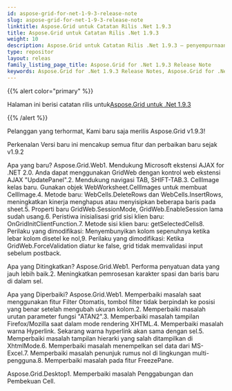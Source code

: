 ```yaml
---
id: aspose-grid-for-net-1-9-3-release-note
slug: aspose-grid-for-net-1-9-3-release-note
linktitle: Aspose.Grid untuk Catatan Rilis .Net 1.9.3
title: Aspose.Grid untuk Catatan Rilis .Net 1.9.3
weight: 10
description: Aspose.Grid untuk Catatan Rilis .Net 1.9.3 – penyempurnaan terbaru, fitur baru, dan perbaikan
type: repositor
layout: releas
family_listing_page_title: Aspose.Grid for .Net 1.9.3 Release Note
keywords: Aspose.Grid for .Net 1.9.3 Release Notes, Aspose.Grid for .Net 1.9.3 updates and fixe
---
```

{{% alert color="primary" %}} 

 Halaman ini berisi catatan rilis untuk[Aspose.Grid untuk .Net 1.9.3](https://releases.aspose.com/cells/net/new-releases/aspose.grid-for-.net-1.9.3/)

{{% /alert %}} 

 Pelanggan yang terhormat, Kami baru saja merilis Aspose.Grid v1.9.3!

 Perkenalan
 Versi baru ini mencakup semua fitur dan perbaikan baru sejak v1.9.2

 Apa yang baru?
Aspose.Grid.Web1. Mendukung Microsoft ekstensi AJAX for .NET 2.0. Anda dapat menggunakan GridWeb dengan kontrol web ekstensi AJAX "UpdatePanel".2. Mendukung navigasi TAB, SHIFT-TAB.3. CellImage kelas baru. Gunakan objek WebWorksheet.CellImages untuk membuat CellImage.4. Metode baru: WebCells.DeleteRows dan WebCells.InsertRows, meningkatkan kinerja menghapus atau menyisipkan beberapa baris pada sheet.5. Properti baru GridWeb.SessionMode, GridWeb.EnableSession lama sudah usang.6. Peristiwa inisialisasi grid sisi klien baru: OnGridInitClientFunction.7. Metode sisi klien baru: getSelectedCells8. Perilaku yang dimodifikasi: Menyembunyikan kolom sepenuhnya ketika lebar kolom disetel ke nol,9. Perilaku yang dimodifikasi: Ketika GridWeb.ForceValidation diatur ke false, grid tidak memvalidasi input sebelum postback.

 Apa yang Ditingkatkan?
 Aspose.Grid.Web1. Performa penyatuan data yang jauh lebih baik.2. Meningkatkan pemrosesan karakter spasi dan baris baru di dalam sel.

 Apa yang Diperbaiki?
Aspose.Grid.Web1. Memperbaiki masalah saat menggunakan fitur Filter Otomatis, tombol filter tidak berpindah ke posisi yang benar setelah mengubah ukuran kolom.2. Memperbaiki masalah urutan parameter fungsi "ATAN2".3. Memperbaiki masalah tampilan Firefox/Mozilla saat dalam mode rendering XHTML.4. Memperbaiki masalah warna Hyperlink. Sekarang warna hyperlink akan sama dengan sel.5. Memperbaiki masalah tampilan hierarki yang salah ditampilkan di XhtmlMode.6. Memperbaiki masalah menempelkan sel data dari MS-Excel.7. Memperbaiki masalah penunjuk rumus nol di lingkungan multi-pengguna.8. Memperbaiki masalah pada fitur FreezePane.

Aspose.Grid.Desktop1. Memperbaiki masalah Penggabungan dan Pembekuan Cell.
